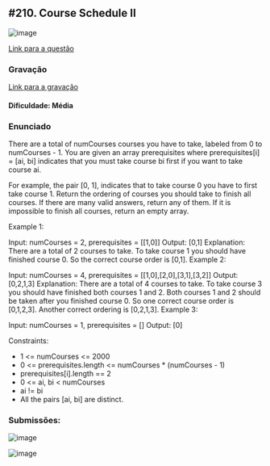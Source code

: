 ## #210. Course Schedule II

![image](https://github.com/user-attachments/assets/fb716565-168c-4d6d-9dc6-ff599cac5d76)

[Link para a questão](https://leetcode.com/problems/course-schedule-ii/description/)

### Gravação

[Link para a gravação](https://youtu.be/NX1RvI2adlo)

#### Dificuldade: Média

### Enunciado

There are a total of numCourses courses you have to take, labeled from 0 to numCourses - 1. You are given an array prerequisites where prerequisites[i] = [ai, bi] indicates that you must take course bi first if you want to take course ai.

For example, the pair [0, 1], indicates that to take course 0 you have to first take course 1.
Return the ordering of courses you should take to finish all courses. If there are many valid answers, return any of them. If it is impossible to finish all courses, return an empty array.

 

Example 1:

Input: numCourses = 2, prerequisites = [[1,0]]
Output: [0,1]
Explanation: There are a total of 2 courses to take. To take course 1 you should have finished course 0. So the correct course order is [0,1].
Example 2:

Input: numCourses = 4, prerequisites = [[1,0],[2,0],[3,1],[3,2]]
Output: [0,2,1,3]
Explanation: There are a total of 4 courses to take. To take course 3 you should have finished both courses 1 and 2. Both courses 1 and 2 should be taken after you finished course 0.
So one correct course order is [0,1,2,3]. Another correct ordering is [0,2,1,3].
Example 3:

Input: numCourses = 1, prerequisites = []
Output: [0]
 

Constraints:

- 1 <= numCourses <= 2000
- 0 <= prerequisites.length <= numCourses * (numCourses - 1)
- prerequisites[i].length == 2
- 0 <= ai, bi < numCourses
- ai != bi
- All the pairs [ai, bi] are distinct.

### Submissões: 

![image](https://github.com/user-attachments/assets/76be7346-3594-4ab2-9a71-d7f593a38262)

![image](https://github.com/user-attachments/assets/5c400814-23b7-468e-891b-3dc527333a71)



